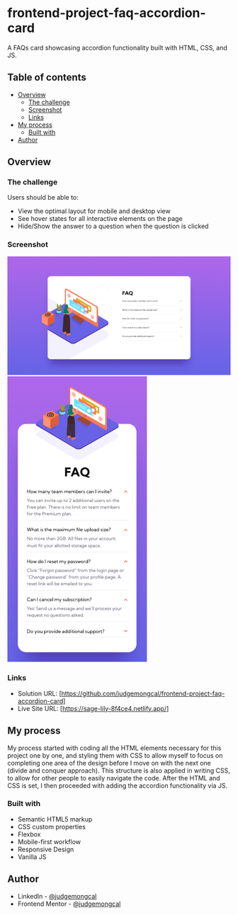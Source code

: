 # frontend-project-faq-accordion-card
 A FAQs card showcasing accordion functionality built with HTML, CSS, and JS.

## Table of contents

- [Overview](#overview)
  - [The challenge](#the-challenge)
  - [Screenshot](#screenshot)
  - [Links](#links)
- [My process](#my-process)
  - [Built with](#built-with)
- [Author](#author)


## Overview

### The challenge

Users should be able to:

- View the optimal layout for mobile and desktop view
- See hover states for all interactive elements on the page
- Hide/Show the answer to a question when the question is clicked

### Screenshot

![Desktop View](screenshots/screenshot_desktop.png)
![Mobile View ](screenshots/screenshot_mobile.png) 

### Links

- Solution URL: [https://github.com/judgemongcal/frontend-project-faq-accordion-card]
- Live Site URL: [https://sage-lily-8f4ce4.netlify.app/]

## My process

My process started with coding all the HTML elements necessary for this project one by one, and styling them with CSS to allow myself to focus on completing one area of the design before I move on with the next one (divide and conquer approach). This structure is also applied in writing CSS, to allow for other people to easily navigate the code. After the HTML and CSS is set, I then proceeded with adding the accordion functionality via JS. 

### Built with

- Semantic HTML5 markup
- CSS custom properties
- Flexbox
- Mobile-first workflow
- Responsive Design
- Vanilla JS


## Author

- LinkedIn - [@judgemongcal](https://www.linkedin.com/in/judgemongcal/)
- Frontend Mentor - [@judgemongcal](https://www.frontendmentor.io/profile/judgemongcal)